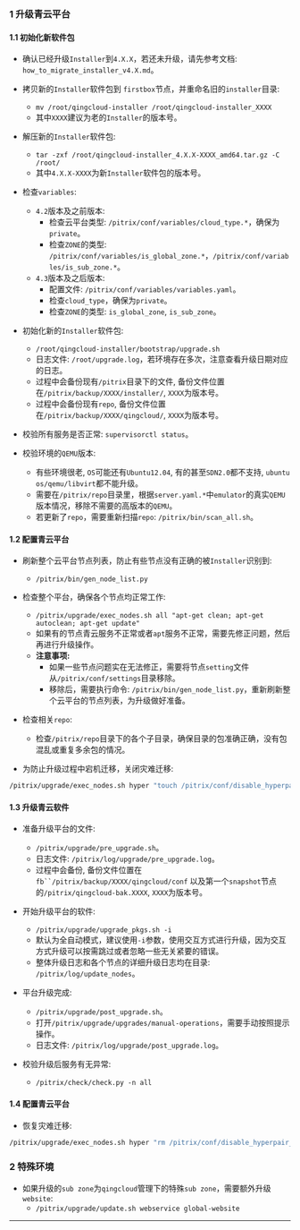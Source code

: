 ### 1 升级青云平台

#### 1.1 初始化新软件包

+ 确认已经升级`Installer`到`4.X.X`，若还未升级，请先参考文档: `how_to_migrate_installer_v4.X.md`。
+ 拷贝新的`Installer`软件包到 `firstbox`节点，并重命名旧的`installer`目录:
    + `mv /root/qingcloud-installer /root/qingcloud-installer_XXXX`
    + 其中`XXXX`建议为老的`Installer`的版本号。

+ 解压新的`Installer`软件包:
    + `tar -zxf /root/qingcloud-installer_4.X.X-XXXX_amd64.tar.gz -C /root/`
    + 其中`4.X.X-XXXX`为新`Installer`软件包的版本号。

+ 检查`variables`:
    + `4.2`版本及之前版本:
        + 检查云平台类型: `/pitrix/conf/variables/cloud_type.*`，确保为`private`。
        + 检查`ZONE`的类型: `/pitrix/conf/variables/is_global_zone.*`，`/pitrix/conf/variables/is_sub_zone.*`。
    + `4.3`版本及之后版本:
        + 配置文件: `/pitrix/conf/variables/variables.yaml`。
        + 检查`cloud_type`，确保为`private`。
        + 检查`ZONE`的类型: `is_global_zone`, `is_sub_zone`。

+ 初始化新的`Installer`软件包:
    + `/root/qingcloud-installer/bootstrap/upgrade.sh`
    + 日志文件: `/root/upgrade.log`，若环境存在多次，注意查看升级日期对应的日志。
    + 过程中会备份现有`/pitrix`目录下的文件, 备份文件位置在`/pitrix/backup/XXXX/installer/`, `XXXX`为版本号。
    + 过程中会备份现有`repo`, 备份文件位置在`/pitrix/backup/XXXX/qingcloud/`, `XXXX`为版本号。

+ 校验所有服务是否正常: `supervisorctl status`。

+ 校验环境的`QEMU`版本:
    + 有些环境很老, `OS`可能还有`Ubuntu12.04`, 有的甚至`SDN2.0`都不支持, `ubuntu os/qemu/libvirt`都不能升级。
    + 需要在`/pitrix/repo`目录里，根据`server.yaml.*`中`emulator`的真实`QEMU`版本情况，移除不需要的高版本的`QEMU`。
    + 若更新了`repo`，需要重新扫描`repo`: `/pitrix/bin/scan_all.sh`。

#### 1.2 配置青云平台

+ 刷新整个云平台节点列表，防止有些节点没有正确的被`Installer`识别到:
    + `/pitrix/bin/gen_node_list.py`

+ 检查整个平台，确保各个节点均正常工作:
    + `/pitrix/upgrade/exec_nodes.sh all "apt-get clean; apt-get autoclean; apt-get update"`
    + 如果有的节点青云服务不正常或者`apt`服务不正常，需要先修正问题，然后再进行升级操作。
    + **注意事项:**
        + 如果一些节点问题实在无法修正，需要将节点`setting`文件从`/pitrix/conf/settings`目录移除。
        + 移除后，需要执行命令: `/pitrix/bin/gen_node_list.py`，重新刷新整个云平台的节点列表，为升级做好准备。

+ 检查相关`repo`:
    + 检查`/pitrix/repo`目录下的各个子目录，确保目录的包准确正确，没有包混乱或重复多余包的情况。

+ 为防止升级过程中宕机迁移，关闭灾难迁移:

```bash
/pitrix/upgrade/exec_nodes.sh hyper "touch /pitrix/conf/disable_hyperpair_rescue"
```

#### 1.3 升级青云软件

+ 准备升级平台的文件:
    + `/pitrix/upgrade/pre_upgrade.sh`。
    + 日志文件: `/pitrix/log/upgrade/pre_upgrade.log`。
    + 过程中会备份, 备份文件位置在`fb``/pitrix/backup/XXXX/qingcloud/conf` 以及第一个`snapshot`节点的`/pitrix/qingcloud-bak.XXXX`, `XXXX`为版本号。

+ 开始升级平台的软件:
    + `/pitrix/upgrade/upgrade_pkgs.sh -i`
    + 默认为全自动模式，建议使用`-i`参数，使用交互方式进行升级，因为交互方式升级可以按需跳过或者忽略一些无关紧要的错误。
    + 整体升级日志和各个节点的详细升级日志均在目录: `/pitrix/log/update_nodes`。

+ 平台升级完成:
    + `/pitrix/upgrade/post_upgrade.sh`。
    + 打开`/pitrix/upgrade/upgrades/manual-operations`，需要手动按照提示操作。
    + 日志文件: `/pitrix/log/upgrade/post_upgrade.log`。

+ 校验升级后服务有无异常:
    + `/pitrix/check/check.py -n all`


#### 1.4 配置青云平台

+ 恢复灾难迁移:

```bash
/pitrix/upgrade/exec_nodes.sh hyper "rm /pitrix/conf/disable_hyperpair_rescue"
```

### 2 特殊环境

+ 如果升级的`sub zone`为`qingcloud`管理下的特殊`sub zone`，需要额外升级`website`:
    + `/pitrix/upgrade/update.sh webservice global-website`

***
